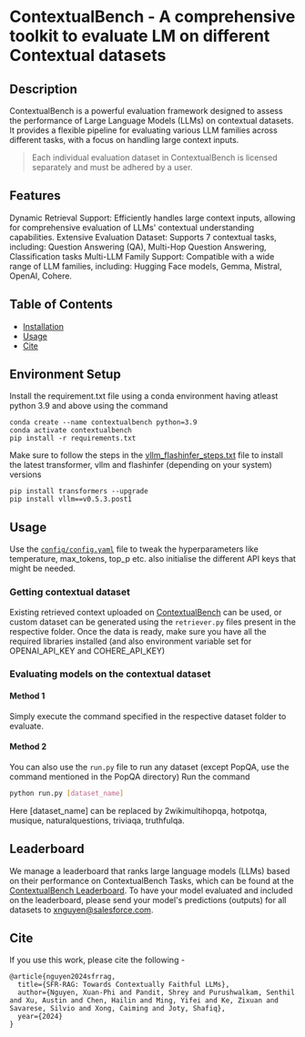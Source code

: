 
# ContextualBench - A comprehensive toolkit to evaluate LM on different Contextual datasets

## Description

ContextualBench is a powerful evaluation framework designed to assess the performance of Large Language Models (LLMs) on contextual datasets. It provides a flexible pipeline for evaluating various LLM families across different tasks, with a focus on handling large context inputs.

> Each individual evaluation dataset in ContextualBench is licensed separately and must be adhered by a user.


## Features

Dynamic Retrieval Support: Efficiently handles large context inputs, allowing for comprehensive evaluation of LLMs' contextual understanding capabilities.
Extensive Evaluation Dataset: Supports 7 contextual tasks, including: Question Answering (QA), Multi-Hop Question Answering, Classification tasks
Multi-LLM Family Support: Compatible with a wide range of LLM families, including: Hugging Face models, Gemma, Mistral, OpenAI, Cohere.

## Table of Contents

- [Installation](#installation)
- [Usage](#usage)
- [Cite](#cite)

## Environment Setup

Install the requirement.txt file using a conda environment having atleast python 3.9 and above using the command
```
conda create --name contextualbench python=3.9
conda activate contextualbench
pip install -r requirements.txt
```

Make sure to follow the steps in the [vllm_flashinfer_steps.txt](./vllm_flashinfer_steps.txt) file to install the latest transformer, vllm and flashinfer (depending on your system) versions
```
pip install transformers --upgrade
pip install vllm==v0.5.3.post1
```

## Usage

Use the [`config/config.yaml`](./config/config.yaml) file to tweak the hyperparameters like temperature, max_tokens, top_p etc. also initialise the different API keys that might be needed.

### Getting contextual dataset
Existing retrieved context uploaded on [ContextualBench](https://huggingface.co/datasets/Salesforce/ContextualBench) can be used, or custom dataset can be generated using the `retriever.py` files present in the respective folder. 
Once the data is ready, make sure you have all the required libraries installed (and also environment variable set for OPENAI_API_KEY and COHERE_API_KEY)

### Evaluating models on the contextual dataset
#### Method 1
Simply execute the command specified in the respective dataset folder to evaluate.

#### Method 2
You can also use the `run.py` file to run any dataset (except PopQA, use the command mentioned in the PopQA directory)
Run the command
```bash
python run.py [dataset_name]
```
Here [dataset_name] can be replaced by 2wikimultihopqa, hotpotqa, musique, naturalquestions, triviaqa, truthfulqa.


## Leaderboard
We manage a leaderboard that ranks large language models (LLMs) based on their performance on ContextualBench Tasks, which can be found at the [ContextualBench Leaderboard](https://huggingface.co/spaces/Salesforce/RAG-Leaderboard). To have your model evaluated and included on the leaderboard, please send your model's predictions (outputs) for all datasets to [xnguyen@salesforce.com](xnguyen@salesforce.com).

## Cite
If you use this work, please cite the following -


```
@article{nguyen2024sfrrag,
  title={SFR-RAG: Towards Contextually Faithful LLMs},
  author={Nguyen, Xuan-Phi and Pandit, Shrey and Purushwalkam, Senthil and Xu, Austin and Chen, Hailin and Ming, Yifei and Ke, Zixuan and Savarese, Silvio and Xong, Caiming and Joty, Shafiq},
  year={2024}
}

```


